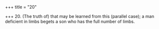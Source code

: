 +++
title = "20"

+++
20. (The truth of) that may be learned from this (parallel case); a man deficient in limbs begets a son who has the full number of limbs.
